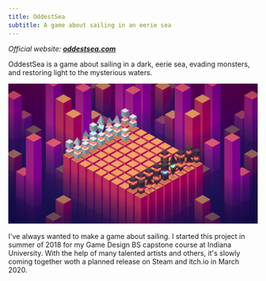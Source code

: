 ```yaml
---
title: OddestSea
subtitle: A game about sailing in an eerie sea
---
```


*Official website: __[oddestsea.com](https://www.oddestsea.com/)__*

OddestSea is a game about sailing in a dark, eerie sea, evading monsters, and restoring light to the mysterious waters.

![](/assets/image/asymars1.png)

I've always wanted to make a game about sailing. I started this project in summer of 2018 for my Game Design BS capstone course at Indiana University. With the help of many talented artists and others, it's slowly coming together woth a planned release on Steam and itch.io in March 2020.
